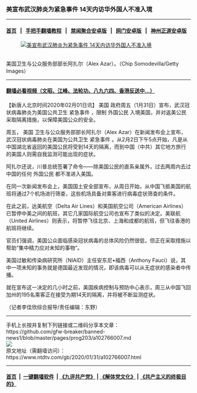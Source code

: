 ### 美宣布武汉肺炎为紧急事件 14天内访华外国人不准入境
------------------------

#### [首页](https://github.com/gfw-breaker/banned-news1/blob/master/README.md) &nbsp;&nbsp;|&nbsp;&nbsp; [手把手翻墙教程](https://github.com/gfw-breaker/guides/wiki) &nbsp;&nbsp;|&nbsp;&nbsp; [禁闻聚合安卓版](https://github.com/gfw-breaker/bn-android) &nbsp;&nbsp;|&nbsp;&nbsp; [网门安卓版](https://github.com/oGate2/oGate) &nbsp;&nbsp;|&nbsp;&nbsp; [神州正道安卓版](https://github.com/SzzdOgate/update) 



<div><div class="featured_image">
 <a href="https://i.ntdtv.com/assets/uploads/2020/02/Untitled-2.jpg" target="_blank">
  <figure>
   <img alt="美宣布武汉肺炎为紧急事件 14天内访华外国人不准入境" src="https://i.ntdtv.com/assets/uploads/2020/02/Untitled-2-800x450.jpg"/>
  </figure><br/>
 </a>
 <span class="caption">
  美国卫生与公众服务部部长阿扎尔（Alex Azar）。（Chip Somodevilla/Getty Images）
 </span>
</div>
</div><hr/>

#### [翻墙必看视频（文昭、江峰、法轮功、八九六四、香港反送中...）](http://167.172.214.107/home.html)

<div><div class="post_content" itemprop="articleBody">
 <p>
  【新唐人北京时间2020年02月01日讯】
  <ok href="https://www.ntdtv.com/gb/美国.htm">
   美国
  </ok>
  政府周五（1月31日）宣布，武汉冠状病毒肺炎为美国公共卫生
  <ok href="https://www.ntdtv.com/gb/紧急事件.htm">
   紧急事件
  </ok>
  ，限制
  <ok href="https://www.ntdtv.com/gb/外国公民.htm">
   外国公民
  </ok>
  入境美国，并对返美公民采取隔离措施，以保障美国公众的安全。
 </p>
 <p>
  周五，
  <ok href="https://www.ntdtv.com/gb/美国.htm">
   美国
  </ok>
  卫生与公众服务部部长阿扎尔（Alex Azar）在新闻发布会上宣布，武汉冠状病毒肺炎在美国为公共卫生
  <ok href="https://www.ntdtv.com/gb/紧急事件.htm">
   紧急事件
  </ok>
  。从2月2日下午5点开始，凡是从中国湖北省返回的美国公民将受到14天的隔离，而到中国（中共）其它地方旅行的美国人则需自我监测可能出现的症状。
 </p>
 <p>
  阿扎尔还说，川普总统签署了命令——除美国公民的直系亲属外，过去两周内去过中国的任何
  <ok href="https://www.ntdtv.com/gb/外国公民.htm">
   外国公民
  </ok>
  都不准进入美国。
 </p>
 <p>
  在同一次新闻发布会上，美国国土安全部宣布，从周日开始，从中国飞抵美国的航班将通过7个机场进行筛查，这些机场具备对乘客进行病毒症状筛查的条件。
 </p>
 <p>
  在此之前，达美航空（Delta Air Lines）和美国航空公司（American Airlines）已暂停中美之间的航班，其它几家国际航空公司也宣布了类似的决定。美联航（United Airlines）则表示，将暂停飞往北京、上海和成都的航班，但飞往香港的航班将继续。
 </p>
 <p>
  官员们强调，美国公众面临感染冠状病毒的总体风险仍然很低，但正在采取措施以帮助“集中精力应对未知的事物”。
 </p>
 <p>
  美国过敏和传染病研究所（NIAID）主任安东尼•福西（Anthony Fauci）说，其中一项未知的事务就是德国最近发现的情况，即该病毒可以从无症状的感染者中传播。
 </p>
 <p>
  就在宣布这一决定的几小时之前，美国疾病控制与预防中心表示，周三从中国飞回加州的195名乘客正在接受为期14天的隔离，并将被不断监测症状。
 </p>
 <p>
  （记者李佳欣综合报导/责任编辑：东野）
 </p>
 <div class="single_ad">
 </div>
</div>
</div>
<hr/>
手机上长按并复制下列链接或二维码分享本文章：<br/>
https://github.com/gfw-breaker/banned-news1/blob/master/pages/prog203/a102766007.md <br/>
<a href='https://github.com/gfw-breaker/banned-news1/blob/master/pages/prog203/a102766007.md'><img src='https://github.com/gfw-breaker/banned-news1/blob/master/pages/prog203/a102766007.md.png'/></a> <br/>
原文地址（需翻墙访问）：https://www.ntdtv.com/gb/2020/01/31/a102766007.html


------------------------
#### [首页](https://github.com/gfw-breaker/banned-news1/blob/master/README.md) &nbsp;|&nbsp; [一键翻墙软件](https://github.com/gfw-breaker/nogfw/blob/master/README.md) &nbsp;| [《九评共产党》](https://github.com/gfw-breaker/9ping.md/blob/master/README.md#九评之一评共产党是什么) | [《解体党文化》](https://github.com/gfw-breaker/jtdwh.md/blob/master/README.md) | [《共产主义的终极目的》](https://github.com/gfw-breaker/gczydzjmd.md/blob/master/README.md)


<img src='http://gfw-breaker.win/banned-news/pages/prog203/a102766007.md' width='0px' height='0px'/>